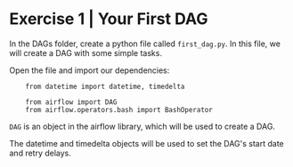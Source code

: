 # Exercise 1 | Your First DAG
In the DAGs folder, create a python file called `first_dag.py`. In this file, we will create a DAG with some simple tasks.

Open the file and import our dependencies:
```{python}
    from datetime import datetime, timedelta

    from airflow import DAG
    from airflow.operators.bash import BashOperator
```
`DAG` is an object in the airflow library, which will be used to create a DAG.

The datetime and timedelta objects will be used to set the DAG's start date and retry delays.